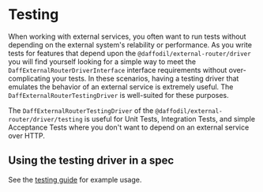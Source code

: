 # Testing

When working with external services, you often want to run tests without depending on the external system's relability or performance. As you write tests for features that depend upon the `@daffodil/external-router/driver` you will find yourself looking for a simple way to meet the `DaffExternalRouterDriverInterface` interface requirements without over-complicating your tests. In these scenarios, having a testing driver that emulates the behavior of an external service is extremely useful. The `DaffExternalRouterTestingDriver` is well-suited for these purposes.

The `DaffExternalRouterTestingDriver` of the `@daffodil/external-router/driver/testing` is useful for Unit Tests, Integration Tests, and simple Acceptance Tests where you don't want to depend on an external service over HTTP.

## Using the testing driver in a spec

See the [testing guide](/libs/external-router/guides/testing.md) for example usage.
